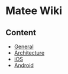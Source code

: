 # Matee Wiki

## Content
- [General](/general)
- [Architecture](/architecture)
- [iOS](/ios)
- [Android](/android)
